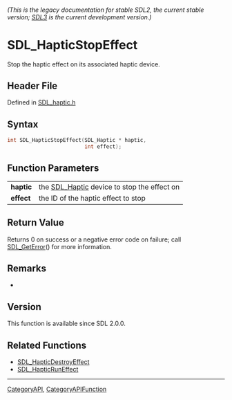 ###### (This is the legacy documentation for stable SDL2, the current stable version; [SDL3](https://wiki.libsdl.org/SDL3/) is the current development version.)
# SDL_HapticStopEffect

Stop the haptic effect on its associated haptic device.

## Header File

Defined in [SDL_haptic.h](https://github.com/libsdl-org/SDL/blob/SDL2/include/SDL_haptic.h)

## Syntax

```c
int SDL_HapticStopEffect(SDL_Haptic * haptic,
                         int effect);

```

## Function Parameters

|                |                                                           |
| -------------- | --------------------------------------------------------- |
| **haptic**     | the [SDL_Haptic](SDL_Haptic) device to stop the effect on |
| **effect**     | the ID of the haptic effect to stop                       |

## Return Value

Returns 0 on success or a negative error code on failure; call
[SDL_GetError](SDL_GetError)() for more information.

## Remarks

*

## Version

This function is available since SDL 2.0.0.

## Related Functions

* [SDL_HapticDestroyEffect](SDL_HapticDestroyEffect)
* [SDL_HapticRunEffect](SDL_HapticRunEffect)

----
[CategoryAPI](CategoryAPI), [CategoryAPIFunction](CategoryAPIFunction)


